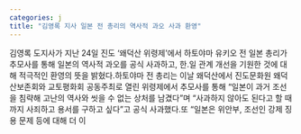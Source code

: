 ```yaml
---
categories: j
title: "김영록 지사 일본 전 총리의 역사적 과오 사과 환영"
---
```

김영록 도지사가 지난 24일 진도 ‘왜덕산 위령제’에서 하토야마 유키오 전 일본 총리가 추모사를 통해 일본의 역사적 과오를 공식 사과하고, 한․일 관계 개선을 기원한 것에 대해 적극적인 환영의 뜻을 밝혔다.하토야마 전 총리는 이날 왜덕산에서 진도문화원 왜덕산보존회와 교토평화회 공동주최로 열린 위령제에서 추모사를 통해 “일본이 과거 조선을 침략해 고난의 역사와 씻을 수 없는 상처를 남겼다”며 “사과하지 않아도 된다고 할 때까지 사죄하고 용서를 구하고 싶다”고 공식 사과했다.또 “일본은 위안부, 조선인 강제 징용 문제 등에 대해 더 이